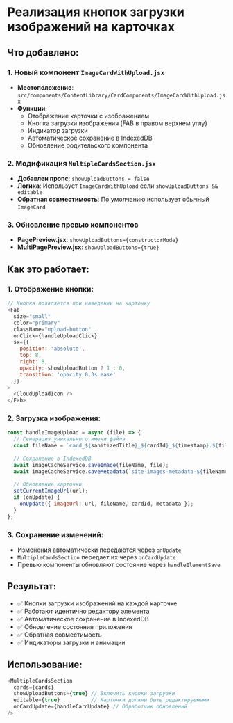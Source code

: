 # Реализация кнопок загрузки изображений на карточках

## Что добавлено:

### 1. Новый компонент `ImageCardWithUpload.jsx`
- **Местоположение**: `src/components/ContentLibrary/CardComponents/ImageCardWithUpload.jsx`
- **Функции**:
  - Отображение карточки с изображением
  - Кнопка загрузки изображения (FAB в правом верхнем углу)
  - Индикатор загрузки
  - Автоматическое сохранение в IndexedDB
  - Обновление родительского компонента

### 2. Модификация `MultipleCardsSection.jsx`
- **Добавлен пропс**: `showUploadButtons = false`
- **Логика**: Использует `ImageCardWithUpload` если `showUploadButtons && editable`
- **Обратная совместимость**: По умолчанию использует обычный `ImageCard`

### 3. Обновление превью компонентов
- **PagePreview.jsx**: `showUploadButtons={constructorMode}`
- **MultiPagePreview.jsx**: `showUploadButtons={true}`

## Как это работает:

### 1. **Отображение кнопки**:
```javascript
// Кнопка появляется при наведении на карточку
<Fab
  size="small"
  color="primary"
  className="upload-button"
  onClick={handleUploadClick}
  sx={{
    position: 'absolute',
    top: 8,
    right: 8,
    opacity: showUploadButton ? 1 : 0,
    transition: 'opacity 0.3s ease'
  }}
>
  <CloudUploadIcon />
</Fab>
```

### 2. **Загрузка изображения**:
```javascript
const handleImageUpload = async (file) => {
  // Генерация уникального имени файла
  const fileName = `card_${sanitizedTitle}_${cardId}_${timestamp}.${fileExtension}`;
  
  // Сохранение в IndexedDB
  await imageCacheService.saveImage(fileName, file);
  await imageCacheService.saveMetadata(`site-images-metadata-${fileName}`, metadata);
  
  // Обновление карточки
  setCurrentImageUrl(url);
  if (onUpdate) {
    onUpdate({ imageUrl: url, fileName, cardId, metadata });
  }
};
```

### 3. **Сохранение изменений**:
- Изменения автоматически передаются через `onUpdate`
- `MultipleCardsSection` передает их через `onCardUpdate`
- Превью компоненты обновляют состояние через `handleElementSave`

## Результат:
- ✅ Кнопки загрузки изображений на каждой карточке
- ✅ Работают идентично редактору элемента
- ✅ Автоматическое сохранение в IndexedDB
- ✅ Обновление состояния приложения
- ✅ Обратная совместимость
- ✅ Индикаторы загрузки и анимации

## Использование:
```javascript
<MultipleCardsSection
  cards={cards}
  showUploadButtons={true} // Включить кнопки загрузки
  editable={true}          // Карточки должны быть редактируемыми
  onCardUpdate={handleCardUpdate} // Обработчик обновлений
/>
```
